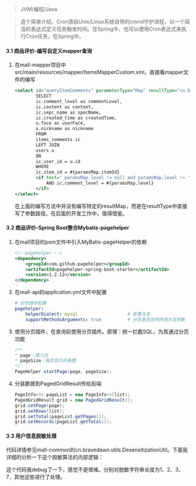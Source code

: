 > JVM/编程/Java

> 这个简单介绍，Cron源自Unix/Linux系统自带的crond守护进程，以一个简洁的表达式定义任务触发时间。在Spring中，也可以使用Cron表达式来执行Cron任务，在Spring中。

#### 3.1 商品评价-编写自定义mapper查询

1. 在mall-mapper项目中src/main/resources/mapper/ItemsMapperCustom.xml。直接看mapper文件的编写

    ```xml
    <select id="queryItemComments" parameterType="Map" resultType="cn.bravedawn.pojo.vo.ItemCommentVO">
            SELECT
            ic.comment_level as commentLevel,
            ic.content as content,
            ic.sepc_name as specName,
            ic.created_time as createdTime,
            u.face as userFace,
            u.nickname as nickname
            FROM
            items_comments ic
            LEFT JOIN
            users u
            ON
            ic.user_id = u.id
            WHERE
            ic.item_id = #{paramsMap.itemId}
            <if test=" paramsMap.level != null and paramsMap.level != '' ">
                AND ic.comment_level = #{paramsMap.level}
            </if>
    </select>
    ```

    在上面的编写方法中并没有编写特定的resultMap，而是在resultType中直接写了参数路径。在后面的开发工作中，值得借鉴。

#### 3.2 商品评价-Spring Boot整合Mybatis-pagehelper

1. 在mall项目的pom文件中引入MyBatis-pageHelper的依赖

    ```xml
    <!--pagehelper -->
    <dependency>
        <groupId>com.github.pagehelper</groupId>
        <artifactId>pagehelper-spring-boot-starter</artifactId>
        <version>1.2.12</version>
    </dependency>
    ```

2. 在mall-api的application.yml文件中配置

    ```yaml
    # 分页插件配置
    pagehelper:
        helperDialect: mysql                   # 配置方言
        supportMethodsArguments: true          # 分页是否支持传递方法参数
    ```

3. 使用分页插件，在查询前使用分页插件。原理：统一拦截SQL，为其通过分页功能

    ```java
    /**
    * page：第几页
    * pageSize：每页显示的条数
    */
    PageHelper.startPage(page, pageSize);
    ```

4. 分装数据到PagedGridResult传给前端

    ```java
    PageInfo<?> pageList = new PageInfo<>(list);
    PagedGridResult grid = new PagedGridResult();
    grid.setPage(page);
    grid.setRows(list);
    grid.setTotal(pageList.getPages());
    grid.setRecords(pageList.getTotal());
    ```

#### 3.3 用户信息脱敏处理

代码详情参见mall-common的cn.bravedawn.utils.DesensitizationUtil。下面我详细的分析一下这个脱敏算法的内部逻辑：

这个代码我debug了一下，感觉不是很难。分别对脱敏字符串长度为1、2、3、7、其他这些进行了处理。
